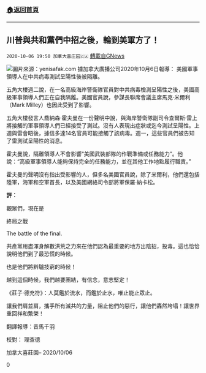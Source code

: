 ###  [:house:返回首頁](https://github.com/ourhimalayas/txt)
---

## 川普與共和黨們中招之後，輪到美軍方了！
`2020-10-06 19:50 加拿大喜庄园🇨🇦` [轉載自GNews](https://gnews.org/zh-hant/407102/)

![]()![](https://s3.amazonaws.com/gnews-media-offload/wp-content/uploads/2020/10/06194115/MarkMilley.jpg)圖片來源：yenisafak.com
據加拿大廣播公司2020年10月6日報導： 美國軍事領導人在中共病毒測試呈陽性後被隔離。

五角大樓週二說，在一名高級海岸警衛隊官員對中共病毒檢測呈陽性之後，美國高級軍事領導人們正在自我隔離。美國官員說，參謀長聯席會議主席馬克·米爾利（Mark Milley）也因此受到了影響。

五角大樓發言人喬納森·霍夫曼在一份聲明中說，與海岸警衛隊副司令查爾斯·雷上將接觸的軍事領導人們已經接受了測試。沒有人表現出症狀或迄今測試呈陽性。上週與雷會晤後，據信多達14名官員可能接觸了該病毒。週一，這些官員們被告知了雷測試呈陽性的消息。

霍夫曼說，隔離領導人不會影響“美國武裝部隊的作戰準備或任務能力”。他說：“高級軍事領導人能夠保持完全的任務能力，並在其他工作地點履行職責。”

霍夫曼的聲明沒有指出受影響的人，但多名美國官員說，除了米爾利，他們還包括陸軍，海軍和空軍首長，以及美國網絡司令部將軍保羅·納卡松。

**評：**

觀眾們，現在是

終局之戰

The battle of the final.

共產黨用盡渾身解數洪荒之力來在他們認為最重要的地方出陰招，投毒。這也恰恰說明他們到了最恐慌的時候。

也是他們將黔驢技窮的時候！

越到這個時候，我們越要團結，有信念，意志堅定！

《莊子·德充符》：人莫鑑於流水，而鑑於止水，唯止能止眾止。

讓我們肩並肩，攜手所有滅共的力量，阻止他們的惡行，讓他們轟然垮塌！讓世界重回祥和繁榮！



翻譯報導：昔馬千羽

校對： 理查德

加拿大喜莊園– 2020/10/06

0
